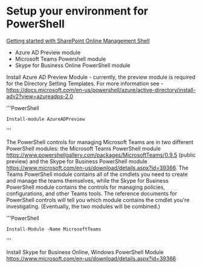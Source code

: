 # Setup your environment for PowerShell

[Getting started with SharePoint Online Management Shell](https://docs.microsoft.com/en-us/powershell/sharepoint/sharepoint-online/connect-sharepoint-online?view=sharepoint-ps)

- Azure AD Preview module
- Microsoft Teams Powershell module
- Skype for Business Online PowerShell module

Install Azure AD Preview Module - currently, the preview module is required for the Directory Setting Templates. For more information see - <https://docs.microsoft.com/en-us/powershell/azure/active-directory/install-adv2?view=azureadps-2.0>

'''PowerShell

    Install-module AzureADPreview

'''

The PowerShell controls for managing Microsoft Teams are in two different PowerShell modules: the Microsoft Teams PowerShell module https://www.powershellgallery.com/packages/MicrosoftTeams/0.9.5 (public preview) and the Skype for Business PowerShell module https://www.microsoft.com/en-us/download/details.aspx?id=39366. The Teams PowerShell module contains all of the cmdlets you need to create and manage the teams themselves, while the Skype for Business PowerShell module contains the controls for managing policies, configurations, and other Teams tools. The reference documents for PowerShell controls will tell you which module contains the cmdlet you're investigating. (Eventually, the two modules will be combined.)

'''PowerShell

    Install-Module -Name MicrosoftTeams

'''

Install Skype for Business Online, Windows PowerShell Module https://www.microsoft.com/en-us/download/details.aspx?id=39366 